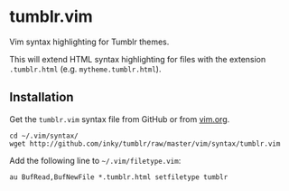 tumblr.vim
==========

Vim syntax highlighting for Tumblr themes.

This will extend HTML syntax highlighting for files with the extension
`.tumblr.html` (e.g. `mytheme.tumblr.html`).

Installation
------------

Get the `tumblr.vim` syntax file from GitHub or from [vim.org][vim-org].

    cd ~/.vim/syntax/
    wget http://github.com/inky/tumblr/raw/master/vim/syntax/tumblr.vim

Add the following line to `~/.vim/filetype.vim`:

    au BufRead,BufNewFile *.tumblr.html setfiletype tumblr


[vim-org]: http://www.vim.org/scripts/script.php?script_id=3011

